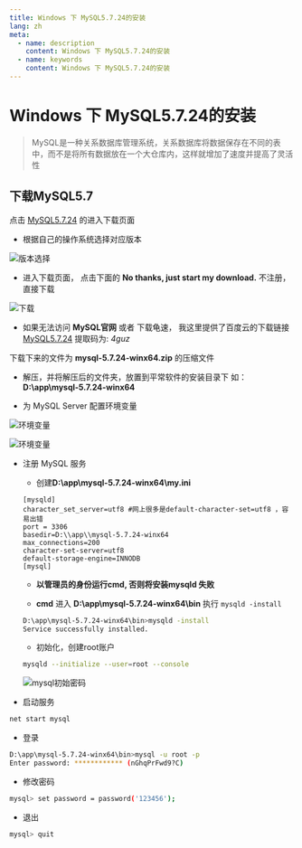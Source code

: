 ```yaml
---
title: Windows 下 MySQL5.7.24的安装
lang: zh
meta:
  - name: description
    content: Windows 下 MySQL5.7.24的安装
  - name: keywords
    content: Windows 下 MySQL5.7.24的安装
---
```


# Windows 下 MySQL5.7.24的安装

> MySQL是一种关系数据库管理系统，关系数据库将数据保存在不同的表中，而不是将所有数据放在一个大仓库内，这样就增加了速度并提高了灵活性  

## 下载MySQL5.7

点击 [MySQL5.7.24](https://dev.mysql.com/downloads/mysql/5.7.html#downloads "MySQL5.7.24") 的进入下载页面   

* 根据自己的操作系统选择对应版本

<!-- ![版本选择](/readme-blog/Database/MySQL/mysql-download-version.jpg "MySQL版本选择")   -->
![版本选择](https://upload-images.jianshu.io/upload_images/12493822-40bf1818c9853640.jpg?imageMogr2/auto-orient/strip%7CimageView2/2/w/1000/format/webp "MySQL版本选择")  

* 进入下载页面， 点击下面的 **No thanks, just start my download.** 不注册，直接下载  

![下载](https://upload-images.jianshu.io/upload_images/12493822-02db48bdca2bca7f.jpg?imageMogr2/auto-orient/strip%7CimageView2/2/w/1000/format/webp "MySQL下载")  

* 如果无法访问 **MySQL官网** 或者 下载龟速， 我这里提供了百度云的下载链接 [MySQL5.7.24](https://pan.baidu.com/s/18emOYA4e3bIvZPqT3k_AKw "MySQL5.7.24")  提取码为: _4guz_   

下载下来的文件为 **mysql-5.7.24-winx64.zip** 的压缩文件

* 解压，并将解压后的文件夹，放置到平常软件的安装目录下 如： **D:\app\mysql-5.7.24-winx64**

* 为 MySQL Server 配置环境变量  

![环境变量](https://upload-images.jianshu.io/upload_images/12493822-e3416620ba619dcb.jpg?imageMogr2/auto-orient/strip%7CimageView2/2/w/693/format/webp "MySQL环境变量")  

![环境变量](https://upload-images.jianshu.io/upload_images/12493822-0a5dd53e21618fac.jpg?imageMogr2/auto-orient/strip%7CimageView2/2/w/565/format/webp "MySQL环境变量")  

* 注册 MySQL 服务

  * 创建**D:\app\mysql-5.7.24-winx64\my.ini**  

  ```
  [mysqld]
  character_set_server=utf8 #网上很多是default-character-set=utf8 ，容易出错
  port = 3306
  basedir=D:\\app\\mysql-5.7.24-winx64
  max_connections=200
  character-set-server=utf8
  default-storage-engine=INNODB
  [mysql]
  ```

  * **以管理员的身份运行cmd, 否则将安装mysqld 失败**

  * **cmd** 进入 **D:\app\mysql-5.7.24-winx64\bin** 执行 `mysqld -install`

  ```sh
  D:\app\mysql-5.7.24-winx64\bin>mysqld -install
  Service successfully installed.
  ```

  * 初始化，创建root账户

  ```sh
  mysqld --initialize --user=root --console
  ```

  ![mysql初始密码](https://upload-images.jianshu.io/upload_images/12493822-192b40f770b5dfb8.jpg?imageMogr2/auto-orient/strip%7CimageView2/2/w/951/format/webp "mysql初始密码")


* 启动服务
```sh
net start mysql
```

* 登录

```sh
D:\app\mysql-5.7.24-winx64\bin>mysql -u root -p
Enter password: ************ (nGhqPrFwd9?C)
```

* 修改密码

```sh
mysql> set password = password('123456');
```

* 退出

```sh
mysql> quit
```

<Valine></Valine>
